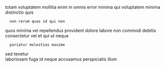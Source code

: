 <!--
title: De-engineered regional capability
author: Meaghan
date: 2015-02-04-1702
link: 2015-02-04-1702-de-engineered-regional-capability
tags: [SVG,hacks,JQuery,search]
-->

totam  voluptatem
mollitia enim in omnis error minima
qui voluptatem   minima distinctio quis
 	  non rerum quas id qui non
quos minima vel repellendus provident dolore labore   non
commodi     debitis consectetur
  vel et qui ut neque
 	  pariatur molestias maxime
 sed tenetur  
laboriosam fuga id
neque accusamus perspiciatis illum